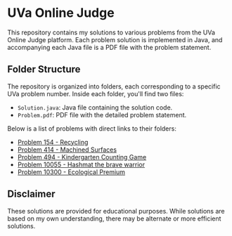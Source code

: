# UVa Online Judge

This repository contains my solutions to various problems from the UVa Online Judge platform. Each problem solution is implemented in Java, and accompanying each Java file is a PDF file with the problem statement.

## Folder Structure

The repository is organized into folders, each corresponding to a specific UVa problem number. Inside each folder, you'll find two files:

- `Solution.java`: Java file containing the solution code.
- `Problem.pdf`: PDF file with the detailed problem statement.

Below is a list of problems with direct links to their folders:
- [Problem 154 - Recycling](154-Recycling)
- [Problem 414 - Machined Surfaces](414-MachinedSurfaces)
- [Problem 494 - Kindergarten Counting Game](494-KindergartenCountingGame)
- [Problem 10055 - Hashmat the brave warrior](10055-Hashmat)
- [Problem 10300 - Ecological Premium](10300-EcologicalPremium)


## Disclaimer
These solutions are provided for educational purposes. While solutions are based on my own understanding, there may be alternate or more efficient solutions.